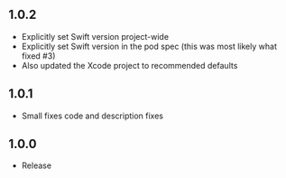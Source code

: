 ## 1.0.2
- Explicitly set Swift version project-wide
- Explicitly set Swift version in the pod spec (this was most likely what fixed #3)
- Also updated the Xcode project to recommended defaults

## 1.0.1
- Small fixes code and description fixes
## 1.0.0
- Release
